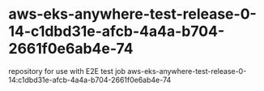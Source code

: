 # aws-eks-anywhere-test-release-0-14-c1dbd31e-afcb-4a4a-b704-2661f0e6ab4e-74
repository for use with E2E test job aws-eks-anywhere-test-release-0-14:c1dbd31e-afcb-4a4a-b704-2661f0e6ab4e-74
